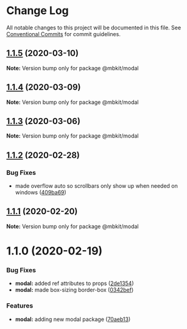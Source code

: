 # Change Log

All notable changes to this project will be documented in this file.
See [Conventional Commits](https://conventionalcommits.org) for commit guidelines.

## [1.1.5](https://github.com/mindbody/design-system/compare/@mbkit/modal@1.1.4...@mbkit/modal@1.1.5) (2020-03-10)

**Note:** Version bump only for package @mbkit/modal





## [1.1.4](https://github.com/mindbody/design-system/compare/@mbkit/modal@1.1.3...@mbkit/modal@1.1.4) (2020-03-09)

**Note:** Version bump only for package @mbkit/modal





## [1.1.3](https://github.com/mindbody/design-system/compare/@mbkit/modal@1.1.2...@mbkit/modal@1.1.3) (2020-03-06)

**Note:** Version bump only for package @mbkit/modal





## [1.1.2](https://github.com/mindbody/design-system/compare/@mbkit/modal@1.1.1...@mbkit/modal@1.1.2) (2020-02-28)


### Bug Fixes

* made overflow auto so scrollbars only show up when needed on windows ([409ba69](https://github.com/mindbody/design-system/commit/409ba69ee4b0334d2fa54d90b57768f3cbbc80ae))





## [1.1.1](https://github.com/mindbody/design-system/compare/@mbkit/modal@1.1.0...@mbkit/modal@1.1.1) (2020-02-20)

**Note:** Version bump only for package @mbkit/modal





# 1.1.0 (2020-02-19)


### Bug Fixes

* **modal:** added ref attributes to props ([2de1354](https://github.com/mindbody/design-system/commit/2de1354b36764149438e49256c5291d988ceddb8))
* **modal:** made box-sizing border-box ([0342bef](https://github.com/mindbody/design-system/commit/0342befe45a48af249248a0fe01494a0649d0137))


### Features

* **modal:** adding new modal package ([70aeb13](https://github.com/mindbody/design-system/commit/70aeb130fae4cc3903c7621d81588c5075172392))
